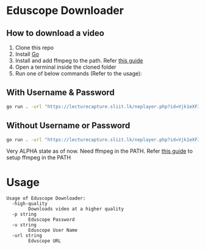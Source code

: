 # Eduscope Downloader


## How to download a video

1. Clone this repo
2. Install [Go](https://go.dev/)
3. Install and add ffmpeg to the path. Refer [this guide](https://www.thewindowsclub.com/how-to-install-ffmpeg-on-windows-10)
4. Open a terminal inside the cloned folder
5. Run one of below commands (Refer to the usage):

## With Username & Password

```bash
go run . -url "https://lecturecapture.sliit.lk/neplayer.php?id=Vjk1eXF3TG5nSV8zNTY4NQ==" -u <username> -p <password>
```

## Without Username or Password

```bash
go run . -url "https://lecturecapture.sliit.lk/neplayer.php?id=Vjk1eXF3TG5nSV8zNTY4NQ=="
```

Very ALPHA state as of now. Need ffmpeg in the PATH.
Refer [this guide](https://www.thewindowsclub.com/how-to-install-ffmpeg-on-windows-10) to setup ffmpeg in the PATH

# Usage 

```
Usage of Eduscope Downloader:
  -high-quality
        Downloads video at a higher quality
  -p string
        Eduscope Password
  -u string
        Eduscope User Name
  -url string
        Eduscope URL
```
